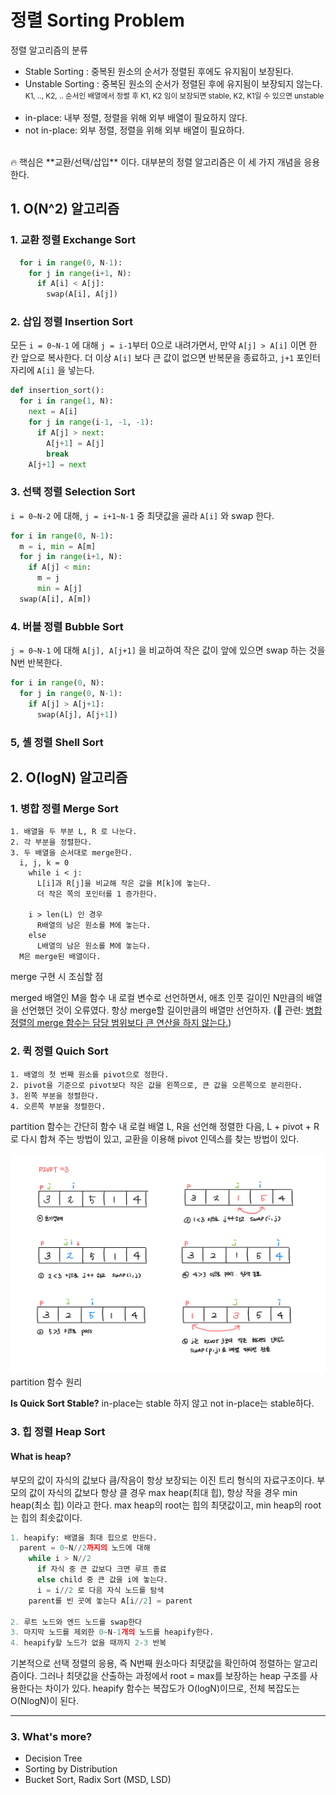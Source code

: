 # 정렬 Sorting Problem
정렬 알고리즘의 분류

* Stable Sorting : 중복된 원소의 순서가 정렬된 후에도 유지됨이 보장된다.
* Unstable Sorting : 중복된 원소의 순서가 정렬된 후에 유지됨이 보장되지 않는다.
  <small>K1, .., K2, .. 순서인 배열에서 정렬 후 K1, K2 임이 보장되면 stable, K2, K1일 수 있으면 unstable</small>
<br/><br/>
* in-place: 내부 정렬, 정렬을 위해 외부 배열이 필요하지 않다.
* not in-place: 외부 정렬, 정렬을 위해 외부 배열이 필요하다.

<br/>
🔥 핵심은 **교환/선택/삽입** 이다. 대부분의 정렬 알고리즘은 이 세 가지 개념을 응용한다.


## 1. O(N^2) 알고리즘

### 1. 교환 정렬 Exchange Sort
```python
  for i in range(0, N-1):
    for j in range(i+1, N):
      if A[i] < A[j]:
        swap(A[i], A[j])
```
### 2. 삽입 정렬 Insertion Sort
모든 `i = 0~N-1` 에 대해 `j = i-1`부터 0으로 내려가면서, 만약 `A[j] > A[i]` 이면 한 칸 앞으로 복사한다. 더 이상 `A[i]` 보다 큰 값이 없으면 반복문을 종료하고, `j+1` 포인터 자리에 `A[i]` 을 넣는다. 
```python
def insertion_sort():
  for i in range(1, N):
    next = A[i]
    for j in range(i-1, -1, -1):
      if A[j] > next:
        A[j+1] = A[j]
        break
    A[j+1] = next
```

### 3. 선택 정렬 Selection Sort
`i = 0~N-2` 에 대해, `j = i+1~N-1` 중 최댓값을 골라 `A[i]` 와 swap 한다.
```python
for i in range(0, N-1):
  m = i, min = A[m]
  for j in range(i+1, N):
    if A[j] < min:
      m = j
      min = A[j]
  swap(A[i], A[m])
```

### 4. 버블 정렬 Bubble Sort
`j = 0~N-1` 에 대해 `A[j], A[j+1]` 을 비교하여 작은 값이 앞에 있으면 swap 하는 것을 N번 반복한다.
```python
for i in range(0, N):
  for j in range(0, N-1):
    if A[j] > A[j+1]:
      swap(A[j], A[j+1])
```

### 5, 셸 정렬 Shell Sort 

## 2. O(logN) 알고리즘

### 1. 병합 정렬 Merge Sort

```
1. 배열을 두 부분 L, R 로 나눈다.
2. 각 부분을 정렬한다.
3. 두 배열을 순서대로 merge한다.
  i, j, k = 0
    while i < j:
      L[i]과 R[j]을 비교해 작은 값을 M[k]에 놓는다.
      더 작은 쪽의 포인터를 1 증가한다.
      
    i > len(L) 인 경우
      R배열의 남은 원소를 M에 놓는다.
    else
      L배열의 남은 원소를 M에 놓는다.
  M은 merge된 배열이다.
```
merge 구현 시 조심할 점

merged 배열인 M을 함수 내 로컬 변수로 선언하면서, 애초 인풋 길이인 N만큼의 배열을 선언했던 것이 오류였다. 항상 merge할 길이만큼의 배열만 선언하자. (👀 관련:  [병합 정렬의 merge 함수는 담당 범위보다 큰 연산을 하지 않는다.](https://www.acmicpc.net/board/view/109246))

### 2. 퀵 정렬 Quich Sort
```
1. 배열의 첫 번째 원소를 pivot으로 정한다.
2. pivot을 기준으로 pivot보다 작은 값을 왼쪽으로, 큰 값을 오른쪽으로 분리한다.
3. 왼쪽 부분을 정렬한다.
4. 오른쪽 부분을 정렬한다.
```
partition 함수는 간단히 함수 내 로컬 배열 L, R을 선언해 정렬한 다음, L + pivot + R 로 다시 합쳐 주는 방법이 있고, 교환을 이용해 pivot 인덱스를 찾는 방법이 있다.

![partition function](./images/quicksort_partition.jpeg)partition 함수 원리

**Is Quick Sort Stable?** in-place는 stable 하지 않고 not in-place는 stable하다. 


### 3. 힙 정렬 Heap Sort
#### What is heap?
부모의 값이 자식의 값보다 큼/작음이 항상 보장되는 이진 트리 형식의 자료구조이다. 부모의 값이 자식의 값보다 항상 클 경우 max heap(최대 힙), 항상 작을 경우 min heap(최소 힙) 이라고 한다. max heap의 root는 힙의 최댓값이고, min heap의 root는 힙의 최솟값이다.

```python
1. heapify: 배열을 최대 힙으로 만든다.
  parent = 0~N//2까지의 노드에 대해
    while i > N//2
      if 자식 중 큰 값보다 크면 루프 종료
      else child 중 큰 값을 i에 놓는다.
      i = i//2 로 다음 자식 노드를 탐색
    parent를 빈 곳에 놓는다 A[i//2] = parent

2. 루트 노드와 엔드 노드를 swap한다
3. 마지막 노드를 제외한 0~N-1개의 노드를 heapify한다.
4. heapify할 노드가 없을 때까지 2-3 반복
```

기본적으로 선택 정렬의 응용, 즉 N번째 원소마다 최댓값을 확인하여 정렬하는 알고리즘이다. 그러나 최댓값을 산출하는 과정에서 root = max를 보장하는 heap 구조를 사용한다는 차이가 있다. heapify 함수는 복잡도가 O(logN)이므로, 전체 복잡도는 O(NlogN)이 된다.


---
### 3. What's more?
* Decision Tree
* Sorting by Distribution
* Bucket Sort, Radix Sort (MSD, LSD)
